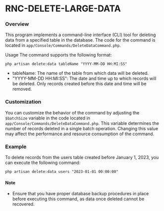 # RNC-DELETE-LARGE-DATA

### Overview
This program implements a command-line interface (CLI) tool for deleting data from a specified table in the database. The code for the command is located in `app/Console/Commands/DeleteDataCommand.php`.

Usage
The command supports the following format:
```
php artisan delete:data tableName "YYYY-MM-DD HH:MI:SS"
```

- tableName: The name of the table from which data will be deleted.
- "YYYY-MM-DD HH:MI:SS": The date and time up to which records will be deleted. Only records created before this date and time will be removed.

### Customization
You can customize the behavior of the command by adjusting the `$batchSize` variable in the code located in `app/Console/Commands/DeleteDataCommand.php`. This variable determines the number of records deleted in a single batch operation. Changing this value may affect the performance and resource consumption of the command.

### Example
To delete records from the users table created before January 1, 2023, you can execute the following command:

```
php artisan delete:data users "2023-01-01 00:00:00"
```

#### Note
- Ensure that you have proper database backup procedures in place before executing this command, as data once deleted cannot be recovered.

